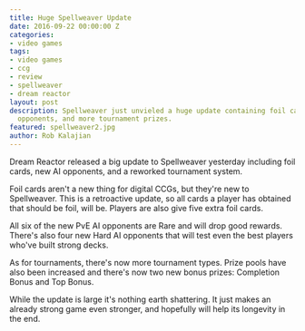 ```yaml
---
title: Huge Spellweaver Update
date: 2016-09-22 00:00:00 Z
categories:
- video games
tags:
- video games
- ccg
- review
- spellweaver
- dream reactor
layout: post
description: Spellweaver just unvieled a huge update containing foil cards, new AI
  opponents, and more tournament prizes.
featured: spellweaver2.jpg
author: Rob Kalajian
---
```


Dream Reactor released a big update to Spellweaver yesterday including foil cards, new AI opponents, and a reworked tournament system.

Foil cards aren't a new thing for digital CCGs, but they're new to Spellweaver. This is a retroactive update, so all cards a player has obtained that should be foil, will be. Players are also give five extra foil cards.

All six of the new PvE AI opponents are Rare and will drop good rewards. There's also four new Hard AI opponents that will test even the best players who've built strong decks.

As for tournaments, there's now more tournament types. Prize pools have also been increased and there's now two new bonus prizes: Completion Bonus and Top Bonus.

While the update is large it's nothing earth shattering. It just makes an already strong game even stronger, and hopefully will help its longevity in the end.
